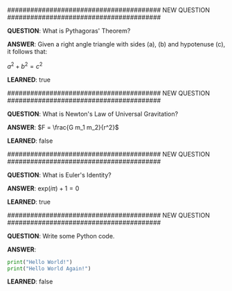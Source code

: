 ######################################## NEW QUESTION ########################################

__QUESTION__: What is Pythagoras' Theorem?

__ANSWER__: Given a right angle triangle with sides \(a\), \(b\) and hypotenuse \(c\), it follows that:

$a^2 + b^2 = c^2$

__LEARNED__: true

######################################## NEW QUESTION ########################################

__QUESTION__: What is Newton's Law of Universal Gravitation?

__ANSWER__: $F = \frac{G m_1 m_2}{r^2}$

__LEARNED__: false

######################################## NEW QUESTION ########################################

__QUESTION__: What is Euler's Identity?

__ANSWER__: $\text{exp}(i \pi) + 1 = 0$

__LEARNED__: true

######################################## NEW QUESTION ########################################

__QUESTION__: Write some Python code.

__ANSWER__: 

```python
print("Hello World!")
print("Hello World Again!")
```

__LEARNED__: false

